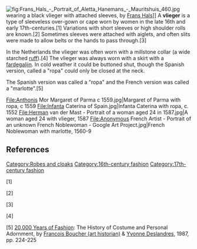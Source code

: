 ![](Frans_Hals_-_Portrait_of_Aletta_Hanemans_-_Mauritshuis_460.jpg "fig:Frans_Hals_-_Portrait_of_Aletta_Hanemans_-_Mauritshuis_460.jpg")
wearing a black vlieger with attached sleeves, by [Frans
Hals](Frans_Hals "wikilink")\]\] A **vlieger** is a type of sleeveless
over-gown or cape worn by women in the late 16th and early
17th-centuries.[1] Variations with short sleeves or high shoulder rolls
are known.[2] Sometimes sleeves were attached with aiglets, and often
slits were made to allow belts or the hands to pass through.[3]

In the Netherlands the vlieger was often worn with a millstone collar (a
wide starched [ruff](Ruff_(clothing) "wikilink")).[4] The vlieger was
always worn with a skirt with a [fardegalijn](Farthingale "wikilink").
In cold weather it could be buttoned shut, though the Spanish version,
called a "ropa" could only be closed at the neck.

The Spanish version was called a "ropa" and the French version was
called a "marlotte".[5]

<File:Anthonis> Mor Margaret of Parma c 1559.jpg\|Margaret of Parma with
ropa, c 1559 <File:Infanta> Caterina of Spain.jpg\|Infanta Caterina with
ropa, c. 1552 <File:Herman> van der Mast - Portrait of a woman aged 24
in 1587.jpg\|A woman aged 24 with vlieger, 1587 <File:Anonymous> French
Artist - Portrait of an unknown French Noblewoman - Google Art
Project.jpg\|French Noblewoman with marlotte, 1560-9

## References

[Category:Robes and cloaks](Category:Robes_and_cloaks "wikilink")
[Category:16th-century
fashion](Category:16th-century_fashion "wikilink")
[Category:17th-century
fashion](Category:17th-century_fashion "wikilink")

[1]

[2]

[3]

[4]

[5] [20,000 Years of Fashion](20,000_Years_of_Fashion "wikilink"): The
History of Costume and Personal Adornment, by [Francois Boucher (art
historian)](Francois_Boucher_(art_historian) "wikilink") & [Yvonne
Deslandres](Yvonne_Deslandres "wikilink"), 1987, pp. 224-225